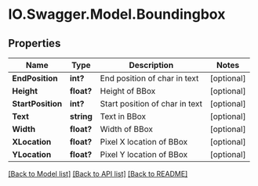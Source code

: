 # IO.Swagger.Model.Boundingbox
## Properties

Name | Type | Description | Notes
------------ | ------------- | ------------- | -------------
**EndPosition** | **int?** | End position of char in text | [optional] 
**Height** | **float?** | Height of BBox | [optional] 
**StartPosition** | **int?** | Start position of char in text | [optional] 
**Text** | **string** | Text in BBox | [optional] 
**Width** | **float?** | Width of BBox | [optional] 
**XLocation** | **float?** | Pixel X location of BBox | [optional] 
**YLocation** | **float?** | Pixel Y location of BBox | [optional] 

[[Back to Model list]](../README.md#documentation-for-models) [[Back to API list]](../README.md#documentation-for-api-endpoints) [[Back to README]](../README.md)

